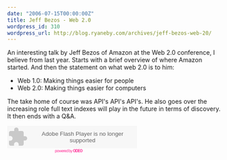 ```yaml
---
date: "2006-07-15T00:00:00Z"
title: Jeff Bezos - Web 2.0
wordpress_id: 310
wordpress_url: http://blog.ryaneby.com/archives/jeff-bezos-web-20/
---
```

An interesting talk by Jeff Bezos of Amazon at the Web 2.0 conference, I believe from last year. Starts with a brief overview of where Amazon started. And then the statement on what web 2.0 is to him:

<ul>
<li>Web 1.0: Making things easier for people</li>
<li>Web 2.0: Making things easier for computers</li>
</ul>

The take home of course was API's API's API's. He also goes over the increasing role full text indexes will play in the future in terms of discovery. It then ends with a Q&A.

<embed src="http://www.odeo.com/flash/audio_player_standard_gray.swf" quality="high" width="300" height="52" name="audio_player_standard_gray" align="middle" allowScriptAccess="always" wmode="transparent"  type="application/x-shockwave-flash" flashvars="audio_id=1463389&audio_duration=1945.31&valid_sample_rate=true&external_url=http://cdn.itconversations.com/Jeff%20Bezos%20-%20Web%202.0.mp3" pluginspage="http://www.macromedia.com/go/getflashplayer" /><br /><a style="font-size: 9px; padding-left: 110px; color: #f39; letter-spacing: -1px; text-decoration: none" href="http://odeo.com/audio/1463389/view">powered by <strong>ODEO</strong></a>
